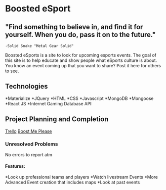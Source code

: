 # Boosted eSport

## "Find something to believe in, and find it for yourself. When you do, pass it on to the future."
    -Solid Snake "Metal Gear Solid"

Boosted eSports is a site to look for upcoming esports events. The goal of this site is to help educate and show people what eSports culture is about. You know an event coming up that you want to share? Post it here for others to see.

## Technologies
*Materialize
*JQuery
*HTML
*CSS
*Javascript
*MongoDB
*Mongoose
*React JS
*Internet Gaming Database API

## Project Planning and Completion

[Trello](https://trello.com/b/VvuHCkwR/boosted-esports)
[Boost Me Please](https://boosted-esports.herokuapp.com)

### Unresolved Problems

No errors to report atm

#### Features:
*Look up professional teams and players
*Watch livestream Events
*More Advanced Event creation that includes maps
*Look at past events

